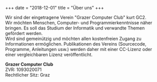 +++
date = "2018-12-01"
title = "Über uns"
+++

Wir sind der eingetragene Verein "Grazer Computer Club" kurt GC2.\
Wir möchten Menschen, Computer- und Programmierkenntnisse näher bringen. Es soll das Studium der Informatik und verwandte Themen gefördert werden.\
Wird sind gemeinützig und möchten allen kostenfreien Zugang zu Informationen ermöglichen. Publikationen des Vereins (Sourcecode, Programme, Anleitungen usw.) werden daher mit einer CC-Lizenz oder einer vergleichbaren Lizenz veröffentlicht.


**Grazer Computer Club**\
ZVR: 1093020071\
Rechtlicher Sitz: Graz


